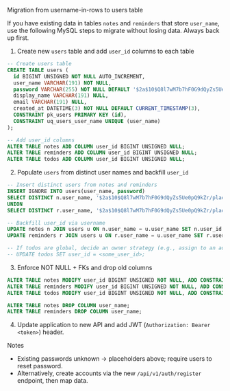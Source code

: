 Migration from username-in-rows to users table

If you have existing data in tables `notes` and `reminders` that store `user_name`,
use the following MySQL steps to migrate without losing data. Always back up first.

1) Create new `users` table and add `user_id` columns to each table

```sql
-- Create users table
CREATE TABLE users (
  id BIGINT UNSIGNED NOT NULL AUTO_INCREMENT,
  user_name VARCHAR(191) NOT NULL,
  password VARCHAR(255) NOT NULL DEFAULT '$2a$10$Q8l7wM7b7hF0G9dQyZs5Ue0pQ9kZr/placeholder',
  display_name VARCHAR(191) NULL,
  email VARCHAR(191) NULL,
  created_at DATETIME(3) NOT NULL DEFAULT CURRENT_TIMESTAMP(3),
  CONSTRAINT pk_users PRIMARY KEY (id),
  CONSTRAINT uq_users_user_name UNIQUE (user_name)
);

-- Add user_id columns
ALTER TABLE notes ADD COLUMN user_id BIGINT UNSIGNED NULL;
ALTER TABLE reminders ADD COLUMN user_id BIGINT UNSIGNED NULL;
ALTER TABLE todos ADD COLUMN user_id BIGINT UNSIGNED NULL;
```

2) Populate `users` from distinct user names and backfill `user_id`

```sql
-- Insert distinct users from notes and reminders
INSERT IGNORE INTO users(user_name, password)
SELECT DISTINCT n.user_name, '$2a$10$Q8l7wM7b7hF0G9dQyZs5Ue0pQ9kZr/placeholder' FROM notes n
UNION
SELECT DISTINCT r.user_name, '$2a$10$Q8l7wM7b7hF0G9dQyZs5Ue0pQ9kZr/placeholder' FROM reminders r;

-- Backfill user_id via username
UPDATE notes n JOIN users u ON n.user_name = u.user_name SET n.user_id = u.id;
UPDATE reminders r JOIN users u ON r.user_name = u.user_name SET r.user_id = u.id;

-- If todos are global, decide an owner strategy (e.g., assign to an admin user)
-- UPDATE todos SET user_id = <some_user_id>;
```

3) Enforce NOT NULL + FKs and drop old columns

```sql
ALTER TABLE notes MODIFY user_id BIGINT UNSIGNED NOT NULL, ADD CONSTRAINT fk_notes_user FOREIGN KEY(user_id) REFERENCES users(id) ON DELETE CASCADE;
ALTER TABLE reminders MODIFY user_id BIGINT UNSIGNED NOT NULL, ADD CONSTRAINT fk_reminders_user FOREIGN KEY(user_id) REFERENCES users(id) ON DELETE CASCADE;
ALTER TABLE todos MODIFY user_id BIGINT UNSIGNED NOT NULL, ADD CONSTRAINT fk_todos_user FOREIGN KEY(user_id) REFERENCES users(id) ON DELETE CASCADE;

ALTER TABLE notes DROP COLUMN user_name;
ALTER TABLE reminders DROP COLUMN user_name;
```

4) Update application to new API and add JWT (`Authorization: Bearer <token>`) header.

Notes
- Existing passwords unknown -> placeholders above; require users to reset password.
- Alternatively, create accounts via the new `/api/v1/auth/register` endpoint, then map data.
